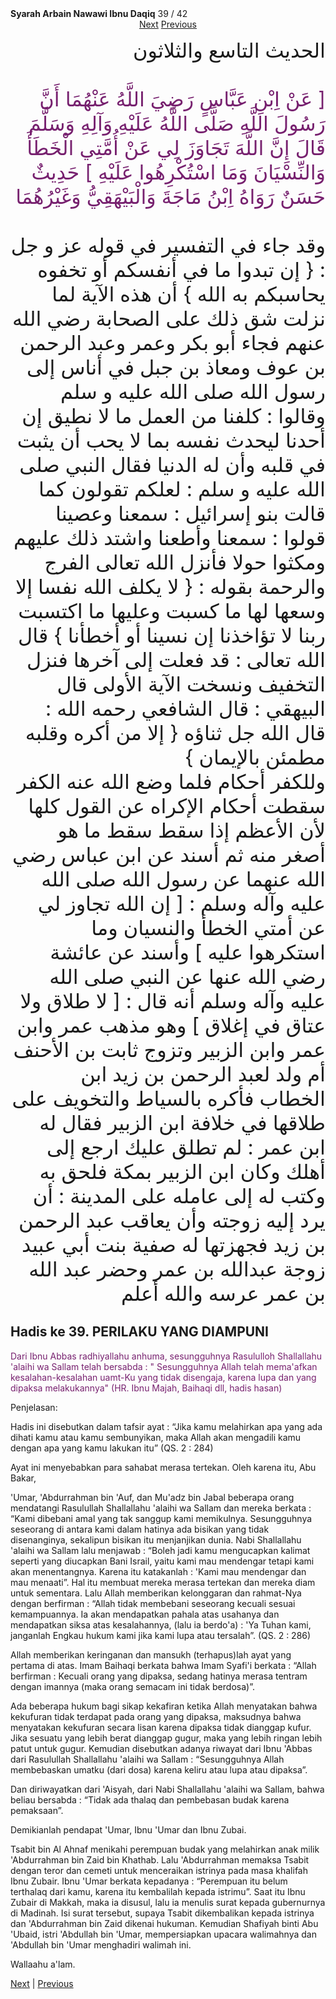<tr><td align=center><b>Syarah Arbain Nawawi Ibnu Daqiq</b> 39 / 42<br></td></tr><tr><td valign=top><center><a href='40'>Next</a>   <a href='38'>Previous</a></center><section class='nass'><p lang='ar' dir='rtl' align=right><font size=6> الحديث التاسع والثلاثون <br />
<br />
<font color="#77216F">[ عَنْ اِبْنِ عَبَّاسٍ رَضِيَ اللَّهُ عَنْهُمَا أَنَّ رَسُولَ اللَّهِ صَلَّى اللَّهُ عَلَيْهِ وَآلِهِ وَسَلَّمَ قَالَ إِنَّ اللَّهَ تَجَاوَزَ لِي عَنْ أُمَّتِي الْخَطَأَ وَالنِّسْيَانَ وَمَا اسْتُكْرِهُوا عَلَيْهِ ] حَدِيثٌ حَسَنٌ رَوَاهُ اِبْنُ مَاجَةَ وَالْبَيْهَقِيُّ وَغَيْرُهُمَا
</font> <br />
<br />
وقد جاء في التفسير في قوله عز و جل : { إن تبدوا ما في أنفسكم أو تخفوه يحاسبكم به الله } أن هذه الآية لما نزلت شق ذلك على الصحابة رضي الله عنهم فجاء أبو بكر وعمر وعبد الرحمن بن عوف ومعاذ بن جبل في أناس إلى رسول الله صلى الله عليه و سلم وقالوا : كلفنا من العمل ما لا نطيق إن أحدنا ليحدث نفسه بما لا يحب أن يثبت في قلبه وأن له الدنيا فقال النبي صلى الله عليه و سلم : لعلكم تقولون كما قالت بنو إسرائيل : سمعنا وعصينا قولوا : سمعنا وأطعنا واشتد ذلك عليهم ومكثوا حولا فأنزل الله تعالى الفرج والرحمة بقوله : { لا يكلف الله نفسا إلا وسعها لها ما كسبت وعليها ما اكتسبت ربنا لا تؤاخذنا إن نسينا أو أخطأنا } قال الله تعالى : قد فعلت إلى آخرها فنزل التخفيف ونسخت الآية الأولى قال البيهقي : قال الشافعي رحمه الله : قال الله جل ثناؤه { إلا من أكره وقلبه مطمئن بالإيمان } <br />
وللكفر أحكام فلما وضع الله عنه الكفر سقطت أحكام الإكراه عن القول كلها لأن الأعظم إذا سقط سقط ما هو أصغر منه ثم أسند عن ابن عباس رضي الله عنهما عن رسول الله صلى الله عليه وآله وسلم : [ إن الله تجاوز لي عن أمتي الخطأ والنسيان وما استكرهوا عليه ] وأسند عن عائشة رضي الله عنها عن النبي صلى الله عليه وآله وسلم أنه قال : [ لا طلاق ولا عتاق في إغلاق ] وهو مذهب عمر وابن عمر وابن الزبير وتزوج ثابت بن الأحنف أم ولد لعبد الرحمن بن زيد ابن الخطاب فأكره بالسياط والتخويف على طلاقها في خلافة ابن الزبير فقال له ابن عمر : لم تطلق عليك ارجع إلى أهلك وكان ابن الزبير بمكة فلحق به وكتب له إلى عامله على المدينة : أن يرد إليه زوجته وأن يعاقب عبد الرحمن بن زيد فجهزتها له صفية بنت أبي عبيد زوجة عبدالله بن عمر وحضر عبد الله بن عمر عرسه والله أعلم <br />
</font></p></section>

<div markdown="1">

## Hadis ke 39. PERILAKU YANG DIAMPUNI

<font color="#77216F">
Dari Ibnu Abbas radhiyallahu anhuma, sesungguhnya Rasululloh Shallallahu 'alaihi wa Sallam telah bersabda : " Sesungguhnya Allah telah mema'afkan kesalahan-kesalahan uamt-Ku yang tidak disengaja, karena lupa dan yang dipaksa melakukannya" (HR. Ibnu Majah, Baihaqi dll, hadis hasan)
</font>

Penjelasan:

Hadis ini disebutkan dalam tafsir ayat : “Jika kamu melahirkan apa yang ada dihati kamu atau kamu sembunyikan, maka Allah  akan mengadili kamu dengan apa yang kamu lakukan itu” (QS. 2 : 284)

Ayat  ini  menyebabkan para  sahabat merasa tertekan. Oleh  karena itu,  Abu  Bakar,

'Umar, 'Abdurrahman bin 'Auf, dan Mu'adz bin Jabal beberapa orang mendatangi Rasulullah Shallallahu 'alaihi wa Sallam dan mereka berkata : “Kami dibebani amal yang tak sanggup kami memikulnya. Sesungguhnya seseorang di antara kami dalam hatinya ada bisikan yang tidak disenanginya, sekalipun bisikan itu menjanjikan dunia. Nabi Shallallahu 'alaihi wa Sallam lalu menjawab : “Boleh jadi kamu mengucapkan kalimat seperti yang diucapkan Bani Israil, yaitu kami mau mendengar tetapi kami akan menentangnya. Karena itu katakanlah : 'Kami mau mendengar dan mau menaati”. Hal itu membuat mereka merasa tertekan dan mereka diam untuk sementara. Lalu Allah memberikan kelonggaran dan rahmat-Nya dengan berfirman : “Allah tidak membebani seseorang kecuali sesuai kemampuannya. Ia akan mendapatkan pahala atas usahanya dan mendapatkan siksa atas kesalahannya, (lalu ia berdo'a) : 'Ya Tuhan kami, janganlah Engkau hukum kami jika kami lupa atau tersalah”. (QS. 2 : 286)

Allah memberikan keringanan dan mansukh (terhapus)lah ayat yang pertama di atas. Imam Baihaqi berkata bahwa Imam Syafi'i berkata : “Allah berfirman : Kecuali orang yang dipaksa, sedang hatinya merasa tentram dengan imannya (maka orang semacam ini tidak berdosa)”.

Ada beberapa hukum bagi sikap kekafiran ketika Allah menyatakan bahwa kekufuran tidak terdapat pada orang yang dipaksa, maksudnya bahwa menyatakan kekufuran secara  lisan  karena  dipaksa  tidak  dianggap  kufur.  Jika  sesuatu  yang  lebih  berat dianggap  gugur,  maka  yang  lebih  ringan  lebih  patut  untuk  gugur.  Kemudian disebutkan adanya riwayat dari Ibnu 'Abbas dari Rasulullah Shallallahu 'alaihi wa Sallam : “Sesungguhnya Allah membebaskan umatku (dari dosa) karena keliru atau lupa atau dipaksa”.

Dan diriwayatkan dari 'Aisyah, dari Nabi Shallallahu 'alaihi wa Sallam, bahwa beliau bersabda : “Tidak ada thalaq dan pembebasan budak karena pemaksaan”.

Demikianlah pendapat 'Umar, Ibnu 'Umar dan Ibnu Zubai.

Tsabit  bin  Al  Ahnaf  menikahi  perempuan  budak  yang  melahirkan  anak  milik 'Abdurrahman bin Zaid bin Khathab. Lalu 'Abdurrahman memaksa Tsabit dengan teror dan cemeti untuk menceraikan istrinya pada masa khalifah Ibnu Zubair. Ibnu 'Umar berkata kepadanya : “Perempuan itu belum terthalaq dari kamu, karena itu kembalilah kepada istrimu”. Saat itu Ibnu Zubair di Makkah, maka ia disusul, lalu ia menulis surat kepada gubernurnya di Madinah. Isi surat tersebut, supaya Tsabit dikembalikan kepada istrinya dan 'Abdurrahman  bin Zaid dikenai hukuman. Kemudian Shafiyah binti Abu 'Ubaid, istri 'Abdullah bin 'Umar, mempersiapkan upacara walimahnya dan 'Abdullah bin 'Umar menghadiri walimah ini.

Wallaahu a'lam.

[Next](40) | [Previous](38)
</div>